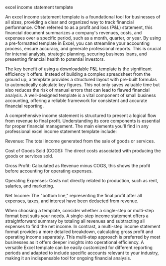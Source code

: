 excel income statement template


An excel income statement template is a foundational tool for businesses of all sizes, providing a clear and organized way to track financial performance. Often referred to as a profit and loss (P&L) statement, this financial document summarizes a company's revenues, costs, and expenses over a specific period, such as a month, quarter, or year. By using a pre-formatted template in Excel, you can streamline your accounting process, ensure accuracy, and generate professional reports. This is crucial for internal analysis, strategic planning, securing business loans, and presenting financial health to potential investors.



The key benefit of using a downloadable P&L template is the significant efficiency it offers. Instead of building a complex spreadsheet from the ground up, a template provides a structured layout with pre-built formulas to automatically calculate key figures. This not only saves valuable time but also reduces the risk of manual errors that can lead to flawed financial analysis. A well-designed template is a vital component of small business accounting, offering a reliable framework for consistent and accurate financial reporting.



A comprehensive income statement is structured to present a logical flow from revenue to final profit. Understanding its core components is essential for proper financial management. The main elements you'll find in any professional excel income statement template include:




Revenue: The total income generated from the sale of goods or services.


Cost of Goods Sold (COGS): The direct costs associated with producing the goods or services sold.


Gross Profit: Calculated as Revenue minus COGS, this shows the profit before accounting for operating expenses.


Operating Expenses: Costs not directly related to production, such as rent, salaries, and marketing.


Net Income: The \"bottom line,\" representing the final profit after all expenses, taxes, and interest have been deducted from revenue.





When choosing a template, consider whether a single-step or multi-step format best suits your needs. A single-step income statement offers a straightforward summary by totaling all revenues and subtracting all expenses to find the net income. In contrast, a multi-step income statement format provides a more detailed breakdown, calculating gross profit and operating income separately. This multi-step approach is preferred by most businesses as it offers deeper insights into operational efficiency. A versatile Excel template can be easily customized for different reporting periods and adapted to include specific accounts relevant to your industry, making it an indispensable tool for ongoing financial analysis.
